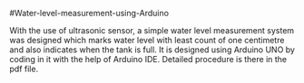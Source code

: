 #Water-level-measurement-using-Arduino

With the use of ultrasonic sensor, a simple water level measurement system was designed which marks water level
with least count of one centimetre and also indicates when the tank is full. It is designed using Arduino UNO by
coding in it with the help of Arduino IDE.
Detailed procedure is there in the pdf file.
